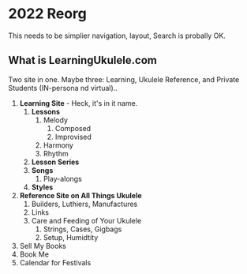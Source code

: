 # 2022 Reorg
This needs to be simplier navigation, layout, Search is probally OK.

## What is LearningUkulele.com

Two site in one. Maybe three: Learning, Ukulele Reference, and Private Students (IN-persona nd virtual)..

1. **Learning Site** - Heck, it's in it name.
	1. **Lessons**
		1. Melody
			1. Composed
			2. Improvised
		3. Harmony
		4. Rhythm
	3. **Lesson Series**
	4. **Songs**
		1. Play-alongs
	5. **Styles**
3. **Reference Site on All Things Ukulele**
	1. Builders, Luthiers, Manufactures
	2. Links
	3. Care and Feeding of Your Ukulele
		1. Strings, Cases, Gigbags
		2. Setup, Humidtity
4. Sell My Books
5. Book Me
6. Calendar for Festivals